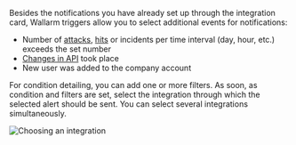 Besides the notifications you have already set up through the integration card, Wallarm triggers allow you to select additional events for notifications:

* Number of [attacks](../../../glossary-en.md#attack), [hits](../../../glossary-en.md#hit) or incidents per time interval (day, hour, etc.) exceeds the set number
* [Changes in API](../../../api-discovery/track-changes.md) took place
* New user was added to the company account

For condition detailing, you can add one or more filters. As soon, as condition and filters are set, select the integration through which the selected alert should be sent. You can select several integrations simultaneously.

![Choosing an integration](../../../images/user-guides/triggers/select-integration.png)